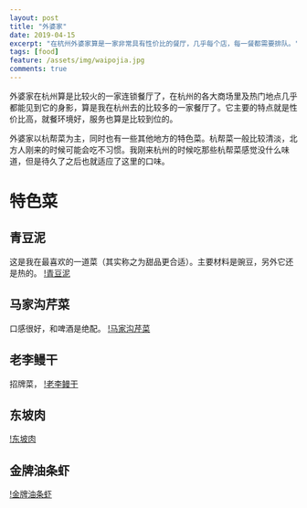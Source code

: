 ```yaml
---
layout: post
title: "外婆家"
date: 2019-04-15
excerpt: "在杭州外婆家算是一家非常具有性价比的餐厅，几乎每个店，每一餐都需要排队。"
tags: [food]
feature: /assets/img/waipojia.jpg
comments: true
---
```


外婆家在杭州算是比较火的一家连锁餐厅了，在杭州的各大商场里及热门地点几乎都能见到它的身影，算是我在杭州去的比较多的一家餐厅了。它主要的特点就是性价比高，就餐环境好，服务也算是比较到位的。

外婆家以杭帮菜为主，同时也有一些其他地方的特色菜。杭帮菜一般比较清淡，北方人刚来的时候可能会吃不习惯。我刚来杭州的时候吃那些杭帮菜感觉没什么味道，但是待久了之后也就适应了这里的口味。

# 特色菜

## 青豆泥
这是我在最喜欢的一道菜（其实称之为甜品更合适）。主要材料是豌豆，另外它还是热的。
[!青豆泥](/assets/img/qingdouni2.jpg)


## 马家沟芹菜
口感很好，和啤酒是绝配。
[!马家沟芹菜](/assets/img/majiagou.jpg)

## 老李鳗干
招牌菜，
[!老李鳗干](/assets/img/mangan.jpg)

## 东坡肉
[!东坡肉](/assets/img/douporou.jpg)

## 金牌油条虾
[!金牌油条虾](/assets/img/youtiaoxia.jpg)
